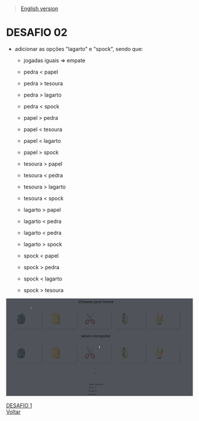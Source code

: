 > [English version](README.md) 

# DESAFIO 02

- adicionar as opções "lagarto" e "spock", sendo que:
    - jogadas iguais => empate
    - pedra < papel
    - pedra > tesoura
    - pedra > lagarto
    - pedra < spock

    - papel > pedra
    - papel < tesoura
    - papel < lagarto
    - papel > spock

    - tesoura > papel
    - tesoura < pedra
    - tesoura > lagarto
    - tesoura < spock

    - lagarto > papel
    - lagarto < pedra
    - lagarto < pedra
    - lagarto > spock

    - spock < papel
    - spock > pedra
    - spock < lagarto
    - spock > tesoura

![](../gifs/challenge-2.gif)

[DESAFIO 1](../challenge-1/README-PTBR.md)  
[Voltar](../README-PTBR.md)